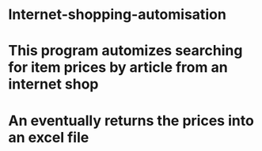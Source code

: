 ﻿# Internet-shopping-automisation
# This program automizes searching for item prices by article from an internet shop
# An eventually returns the prices into an excel file
